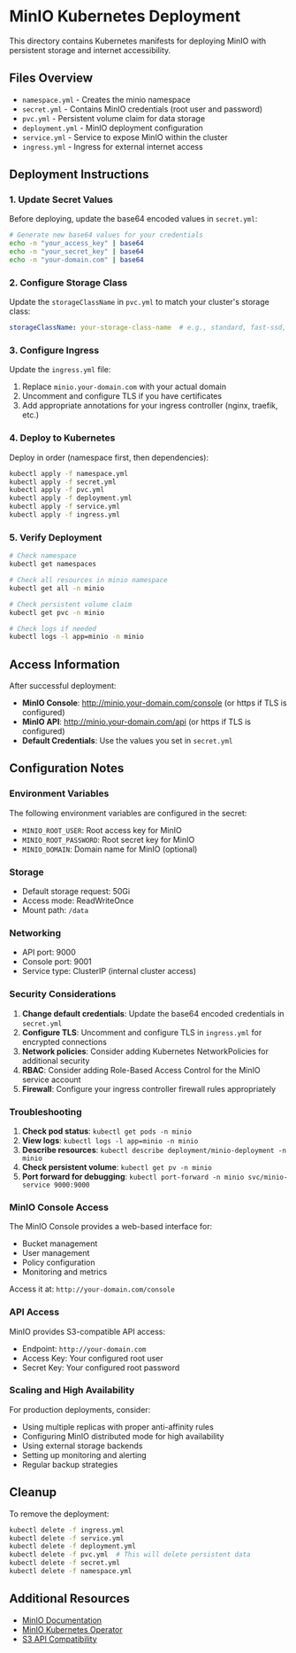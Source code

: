 # MinIO Kubernetes Deployment

This directory contains Kubernetes manifests for deploying MinIO with persistent storage and internet accessibility.

## Files Overview

- `namespace.yml` - Creates the minio namespace
- `secret.yml` - Contains MinIO credentials (root user and password)
- `pvc.yml` - Persistent volume claim for data storage
- `deployment.yml` - MinIO deployment configuration
- `service.yml` - Service to expose MinIO within the cluster
- `ingress.yml` - Ingress for external internet access

## Deployment Instructions

### 1. Update Secret Values
Before deploying, update the base64 encoded values in `secret.yml`:

```bash
# Generate new base64 values for your credentials
echo -n "your_access_key" | base64
echo -n "your_secret_key" | base64
echo -n "your-domain.com" | base64
```

### 2. Configure Storage Class
Update the `storageClassName` in `pvc.yml` to match your cluster's storage class:

```yaml
storageClassName: your-storage-class-name  # e.g., standard, fast-ssd, etc.
```

### 3. Configure Ingress
Update the `ingress.yml` file:

1. Replace `minio.your-domain.com` with your actual domain
2. Uncomment and configure TLS if you have certificates
3. Add appropriate annotations for your ingress controller (nginx, traefik, etc.)

### 4. Deploy to Kubernetes

Deploy in order (namespace first, then dependencies):

```bash
kubectl apply -f namespace.yml
kubectl apply -f secret.yml
kubectl apply -f pvc.yml
kubectl apply -f deployment.yml
kubectl apply -f service.yml
kubectl apply -f ingress.yml
```

### 5. Verify Deployment

```bash
# Check namespace
kubectl get namespaces

# Check all resources in minio namespace
kubectl get all -n minio

# Check persistent volume claim
kubectl get pvc -n minio

# Check logs if needed
kubectl logs -l app=minio -n minio
```

## Access Information

After successful deployment:

- **MinIO Console**: http://minio.your-domain.com/console (or https if TLS is configured)
- **MinIO API**: http://minio.your-domain.com/api (or https if TLS is configured)
- **Default Credentials**: Use the values you set in `secret.yml`

## Configuration Notes

### Environment Variables
The following environment variables are configured in the secret:
- `MINIO_ROOT_USER`: Root access key for MinIO
- `MINIO_ROOT_PASSWORD`: Root secret key for MinIO
- `MINIO_DOMAIN`: Domain name for MinIO (optional)

### Storage
- Default storage request: 50Gi
- Access mode: ReadWriteOnce
- Mount path: `/data`

### Networking
- API port: 9000
- Console port: 9001
- Service type: ClusterIP (internal cluster access)

### Security Considerations

1. **Change default credentials**: Update the base64 encoded credentials in `secret.yml`
2. **Configure TLS**: Uncomment and configure TLS in `ingress.yml` for encrypted connections
3. **Network policies**: Consider adding Kubernetes NetworkPolicies for additional security
4. **RBAC**: Consider adding Role-Based Access Control for the MinIO service account
5. **Firewall**: Configure your ingress controller firewall rules appropriately

### Troubleshooting

1. **Check pod status**: `kubectl get pods -n minio`
2. **View logs**: `kubectl logs -l app=minio -n minio`
3. **Describe resources**: `kubectl describe deployment/minio-deployment -n minio`
4. **Check persistent volume**: `kubectl get pv -n minio`
5. **Port forward for debugging**: `kubectl port-forward -n minio svc/minio-service 9000:9000`

### MinIO Console Access

The MinIO Console provides a web-based interface for:
- Bucket management
- User management
- Policy configuration
- Monitoring and metrics

Access it at: `http://your-domain.com/console`

### API Access

MinIO provides S3-compatible API access:
- Endpoint: `http://your-domain.com`
- Access Key: Your configured root user
- Secret Key: Your configured root password

### Scaling and High Availability

For production deployments, consider:
- Using multiple replicas with proper anti-affinity rules
- Configuring MinIO distributed mode for high availability
- Using external storage backends
- Setting up monitoring and alerting
- Regular backup strategies

## Cleanup

To remove the deployment:

```bash
kubectl delete -f ingress.yml
kubectl delete -f service.yml
kubectl delete -f deployment.yml
kubectl delete -f pvc.yml  # This will delete persistent data
kubectl delete -f secret.yml
kubectl delete -f namespace.yml
```

## Additional Resources

- [MinIO Documentation](https://docs.min.io/)
- [MinIO Kubernetes Operator](https://docs.min.io/docs/minio-kubernetes-operator)
- [S3 API Compatibility](https://docs.min.io/docs/s3-api-compatibility)